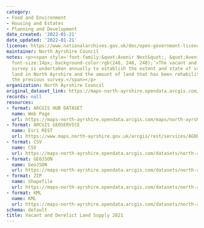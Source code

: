 ```yaml
---
category:
- Food and Environment
- Housing and Estates
- Planning and Development
date_created: '2022-01-21'
date_updated: '2022-01-21'
license: https://www.nationalarchives.gov.uk/doc/open-government-licence/version/3/
maintainer: North Ayrshire Council
notes: <p><span style='font-family:&quot;Avenir Next&quot;, &quot;Avenir Next&quot;;
  font-size:14px; background-color:rgb(248, 248, 248);'>The vacant and derelict land
  survey is undertaken annually to establish the extent and state of vacant and derelict
  land in North Ayrshire and the amount of land that has been rehabilitated since
  the previous survey.</span></p>
organization: North Ayrshire Council
original_dataset_link: https://maps-north-ayrshire.opendata.arcgis.com/maps/north-ayrshire::vacant-and-derelict-land-supply-2021
records: null
resources:
- format: ARCGIS HUB DATASET
  name: Web Page
  url: https://maps-north-ayrshire.opendata.arcgis.com/maps/north-ayrshire::vacant-and-derelict-land-supply-2021
- format: ARCGIS GEOSERVICE
  name: Esri REST
  url: https://www.maps.north-ayrshire.gov.uk/arcgis/rest/services/AGOL/Open_Data_Portal2/FeatureServer/70
- format: CSV
  name: CSV
  url: https://maps-north-ayrshire.opendata.arcgis.com/datasets/north-ayrshire::vacant-and-derelict-land-supply-2021.csv?outSR=%7B%22latestWkid%22%3A27700%2C%22wkid%22%3A27700%7D
- format: GEOJSON
  name: GeoJSON
  url: https://maps-north-ayrshire.opendata.arcgis.com/datasets/north-ayrshire::vacant-and-derelict-land-supply-2021.geojson?outSR=%7B%22latestWkid%22%3A27700%2C%22wkid%22%3A27700%7D
- format: ZIP
  name: Shapefile
  url: https://maps-north-ayrshire.opendata.arcgis.com/datasets/north-ayrshire::vacant-and-derelict-land-supply-2021.zip?outSR=%7B%22latestWkid%22%3A27700%2C%22wkid%22%3A27700%7D
- format: KML
  name: KML
  url: https://maps-north-ayrshire.opendata.arcgis.com/datasets/north-ayrshire::vacant-and-derelict-land-supply-2021.kml?outSR=%7B%22latestWkid%22%3A27700%2C%22wkid%22%3A27700%7D
schema: default
title: Vacant and Derelict Land Supply 2021
---
```

